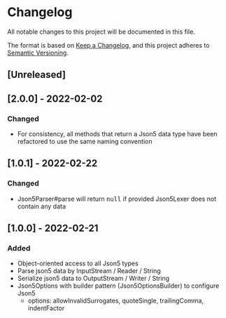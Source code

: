 # Changelog
All notable changes to this project will be documented in this file.

The format is based on [Keep a Changelog](https://keepachangelog.com/en/1.0.0/),
and this project adheres to [Semantic Versioning](https://semver.org/spec/v2.0.0.html).

## [Unreleased]

## [2.0.0] - 2022-02-02
### Changed
- For consistency, all methods that return a Json5 data type have been refactored to use the same naming convention

## [1.0.1] - 2022-02-22
### Changed
- Json5Parser#parse will return <kbd>null</kbd> if provided Json5Lexer does not contain any data

## [1.0.0] - 2022-02-21
### Added
- Object-oriented access to all Json5 types
- Parse json5 data by InputStream / Reader / String
- Serialize json5 data to OutputStream / Writer / String
- Json5Options with builder pattern (Json5OptionsBuilder) to configure Json5
  - options: allowInvalidSurrogates, quoteSingle, trailingComma, indentFactor